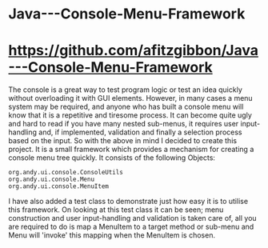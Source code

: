 # Java---Console-Menu-Framework
# https://github.com/afitzgibbon/Java---Console-Menu-Framework

The console is a great way to test program logic or test an idea quickly without overloading it with GUI elements. However, in many cases a menu system may be required, and anyone who has built a console menu will know that it is a repetitive and tiresome process. It can become quite ugly and hard to read if you have many nested sub-menus, it requires user input-handling and, if implemented, validation and finally a selection process based on the input. So with the above in mind I decided to create this project. It is a small framework which provides a mechanism for creating a console menu tree quickly. It consists of the following Objects:

	org.andy.ui.console.ConsoleUtils
	org.andy.ui.console.Menu
	org.andy.ui.console.MenuItem

I have also added a test class to demonstrate just how easy it is to utilise this framework. On looking at this test class it can be seen; menu construction and user input-handling and validation is taken care of, all you are required to do is map a MenuItem to a target method or sub-menu and Menu will 'invoke' this mapping when the MenuItem is chosen.
